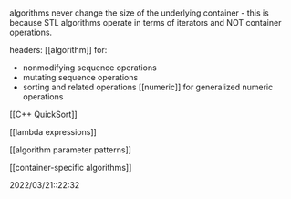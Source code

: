# 
algorithms never change the size of the underlying container - this is because STL algorithms operate in terms of iterators and NOT container operations.

headers:
[[algorithm]] for:
- nonmodifying sequence operations
- mutating sequence operations
- sorting and related operations
[[numeric]] for generalized numeric operations

[[C++ QuickSort]]


[[lambda expressions]]

[[algorithm parameter patterns]]

[[container-specific algorithms]]

2022/03/21::22:32
